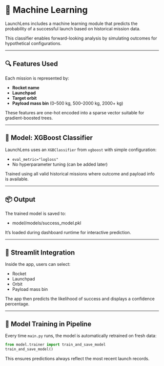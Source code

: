 # 🧠 Machine Learning

LaunchLens includes a machine learning module that predicts the probability of a successful launch based on historical mission data.

This classifier enables forward-looking analysis by simulating outcomes for hypothetical configurations.

---

## 🔍 Features Used

Each mission is represented by:

- **Rocket name**
- **Launchpad**
- **Target orbit**
- **Payload mass bin** (0–500 kg, 500–2000 kg, 2000+ kg)

These features are one-hot encoded into a sparse vector suitable for gradient-boosted trees.

---

## 🤖 Model: XGBoost Classifier

LaunchLens uses an `XGBClassifier` from `xgboost` with simple configuration:

- `eval_metric="logloss"`
- No hyperparameter tuning (can be added later)

Trained using all valid historical missions where outcome and payload info is available.

---

## 📦 Output

The trained model is saved to:

- model/models/success_model.pkl

It’s loaded during dashboard runtime for interactive prediction.

---

## 🎯 Streamlit Integration

Inside the app, users can select:

- Rocket
- Launchpad
- Orbit
- Payload mass bin

The app then predicts the likelihood of success and displays a confidence percentage.

---

## 🔁 Model Training in Pipeline

Every time `main.py` runs, the model is automatically retrained on fresh data:

```python
from model.trainer import train_and_save_model
train_and_save_model()
```

This ensures predictions always reflect the most recent launch records.


